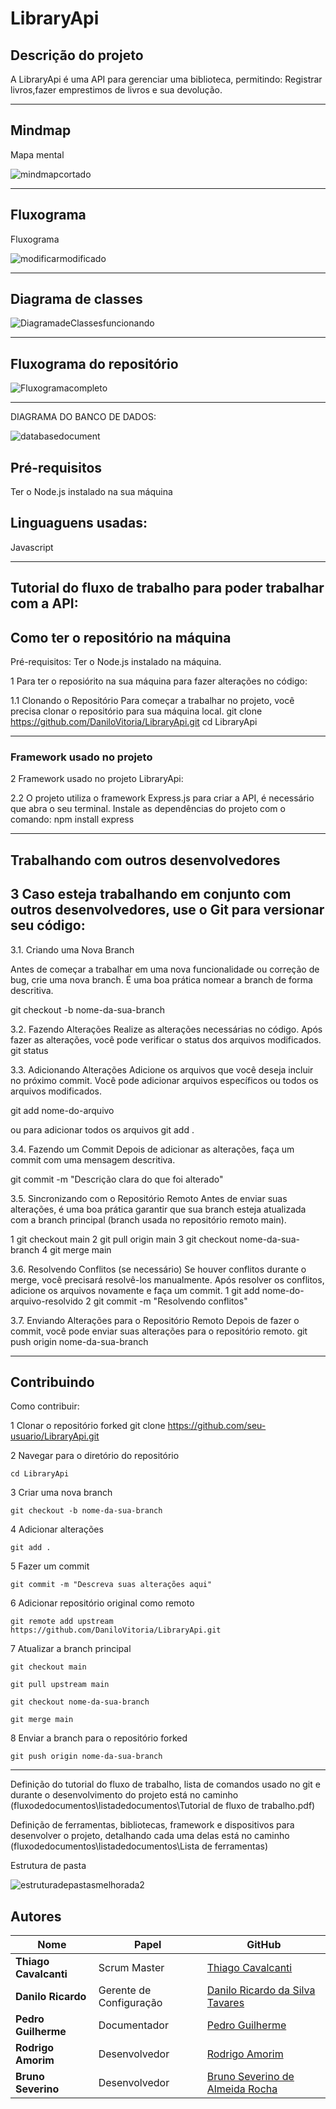 # LibraryApi

## Descrição do projeto
A LibraryApi é uma API para gerenciar uma biblioteca, permitindo:
Registrar livros,fazer emprestimos de livros e sua devolução.

---




## Mindmap
Mapa mental

 
![mindmapcortado](https://github.com/user-attachments/assets/f06e7d5c-2b21-4a5b-90e2-faafcd024054)


---

## Fluxograma
Fluxograma

![modificarmodificado](https://github.com/user-attachments/assets/76213fed-b22a-4a6d-a9ee-e7a33e3f5bc3)


---


## Diagrama de classes

![DiagramadeClassesfuncionando](https://github.com/user-attachments/assets/4e21406c-a599-485d-80c3-dfa803458521)


---


## Fluxograma do repositório

![Fluxogramacompleto](https://github.com/user-attachments/assets/67cecf2c-2722-46b2-ad55-30634479865f)



---




DIAGRAMA DO BANCO DE DADOS:

![databasedocument](https://github.com/user-attachments/assets/534db501-ebeb-4ae8-98e1-651d8a42e032)



## Pré-requisitos
  Ter o Node.js instalado na sua máquina

  Linguaguens usadas:
  -
  Javascript

---
 
Tutorial do fluxo de trabalho para poder trabalhar com a API:
---

## Como ter o repositório na máquina

Pré-requisitos:
Ter o Node.js instalado na máquina.

1 Para ter o reposiórito na sua máquina para fazer alterações no código:

1.1 Clonando o Repositório
Para começar a trabalhar no projeto, você precisa clonar o repositório para sua
máquina local.
git clone https://github.com/DaniloVitoria/LibraryApi.git
cd LibraryApi

---


### Framework usado no projeto 
2 Framework usado no projeto LibraryApi:

2.2 O projeto utiliza o framework Express.js para criar a API, é necessário que abra o seu terminal.
Instale as dependências do projeto com o comando: npm install express

---


## Trabalhando com outros desenvolvedores

3 Caso esteja trabalhando em conjunto com outros desenvolvedores, use o Git para versionar seu código:
---

3.1. Criando uma Nova Branch

Antes de começar a trabalhar em uma nova funcionalidade ou correção de bug, crie
uma nova branch. É uma boa prática nomear a branch de forma descritiva.


git checkout -b nome-da-sua-branch


3.2. Fazendo Alterações
Realize as alterações necessárias no código. Após fazer as alterações, você pode
verificar o status dos arquivos modificados.
git status


3.3. Adicionando Alterações
Adicione os arquivos que você deseja incluir no próximo commit. Você pode adicionar
arquivos específicos ou todos os arquivos modificados.


git add nome-do-arquivo

ou para adicionar todos os arquivos
git add .


3.4. Fazendo um Commit
Depois de adicionar as alterações, faça um commit com uma mensagem descritiva.

git commit -m "Descrição clara do que foi alterado"


3.5. Sincronizando com o Repositório Remoto
Antes de enviar suas alterações, é uma boa prática garantir que sua branch esteja
atualizada com a branch principal (branch usada no repositório remoto main).

1 git checkout main
2 git pull origin main
3 git checkout nome-da-sua-branch
4 git merge main


3.6. Resolvendo Conflitos (se necessário)
Se houver conflitos durante o merge, você precisará resolvê-los manualmente. Após
resolver os conflitos, adicione os arquivos novamente e faça um commit.
1 git add nome-do-arquivo-resolvido
2 git commit -m "Resolvendo conflitos"


3.7. Enviando Alterações para o Repositório Remoto
Depois de fazer o commit, você pode enviar suas alterações para o repositório remoto.
git push origin nome-da-sua-branch

---





## Contribuindo
Como contribuir: 

1 Clonar o repositório forked
git clone https://github.com/seu-usuario/LibraryApi.git

2 Navegar para o diretório do repositório
```
cd LibraryApi
```

3 Criar uma nova branch
```
git checkout -b nome-da-sua-branch
```
4 Adicionar alterações

```
git add .
```

5 Fazer um commit

```
git commit -m "Descreva suas alterações aqui"
```

6 Adicionar repositório original como remoto
```
git remote add upstream https://github.com/DaniloVitoria/LibraryApi.git
```

7 Atualizar a branch principal
```
git checkout main
```

```
git pull upstream main
```

```
git checkout nome-da-sua-branch

```

```
git merge main
```


8 Enviar a branch para o repositório forked

```
git push origin nome-da-sua-branch
```


---



















Definição do tutorial do fluxo de trabalho, lista de comandos usado no git e durante o desenvolvimento do projeto está no caminho (fluxodedocumentos\listadedocumentos\Tutorial de fluxo de trabalho.pdf)

Definição de ferramentas, bibliotecas, framework e dispositivos para desenvolver o projeto, detalhando cada uma delas está no caminho (fluxodedocumentos\listadedocumentos\Lista de ferramentas)










Estrutura de pasta


![estruturadepastasmelhorada2](https://github.com/user-attachments/assets/df848ef2-cbc9-47db-a06b-136e58aff791)




## Autores
| Nome                | Papel                     | GitHub                                      |
|---------------------|---------------------------|---------------------------------------------|
| **Thiago Cavalcanti**     | Scrum Master             | [Thiago Cavalcanti](https://github.com/ThiagoCsilvaa) |
| **Danilo Ricardo** | Gerente de Configuração             | [Danilo Ricardo da Silva Tavares](https://github.com/DaniloVitoria) |
| **Pedro Guilherme**   | Documentador | [Pedro Guilherme](https://github.com/Pedriito12) |
| **Rodrigo Amorim**|    Desenvolvedor | [Rodrigo Amorim ](https://github.com/AmorimRodrigoo)      |
| **Bruno Severino**  | Desenvolvedor             | [Bruno Severino de Almeida Rocha](https://github.com/MysticXiz) |


